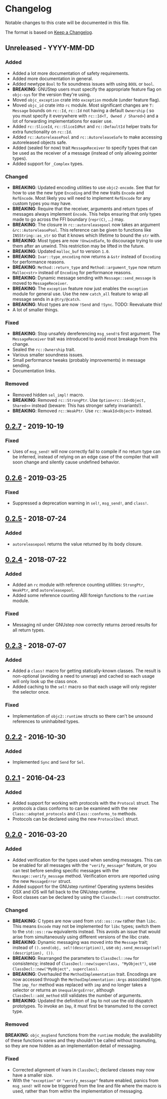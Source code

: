 # Changelog

Notable changes to this crate will be documented in this file.

The format is based on [Keep a Changelog](https://keepachangelog.com/en/1.0.0/).

## Unreleased - YYYY-MM-DD

### Added
* Added a lot more documentation of safety requirements.
* Added more documentation in general.
* Added newtype `Bool` to fix soundness issues with using `BOOL` or `bool`.
* **BREAKING**: GNUStep users must specify the appropriate feature flag on
  `objc-sys` for the version they're using.
* Moved `objc_exception` crate into `exception` module (under feature flag).
* Moved `objc_id` crate into `rc` module. Most significant changes are
  `T: Message` bounds on `rc::Id`, `rc::Id` not having a default `Ownership` (
  so you must specify it everywhere with `rc::Id<T, Owned / Shared>`) and a
  lot of forwarding implementations for easier use.
* Added `rc::SliceId`, `rc::SliceIdMut` and `rc::DefaultId` helper traits for
  extra functionality on `rc::Id`.
* Added `rc::AutoreleasePool` and `rc::AutoreleaseSafe` to make accessing
  autoreleased objects safe.
* Added (sealed for now) trait `MessageReceiver` to specify types that can
  be used as the receiver of a message (instead of only allowing pointer
  types).
* Added support for `_Complex` types.

### Changed
* **BREAKING**: Updated encoding utilities to use `objc2-encode`. See that for
  how to use the new type `Encoding` and the new traits `Encode` and
  `RefEncode`. Most likely you will need to implement `RefEncode` for any
  custom types you may have.
* **BREAKING**: Require that the receiver, arguments and return types of
  messages always implement `Encode`. This helps ensuring that only types made
  to go across the FFI boundary (`repr(C)`, ...) may.
* **BREAKING**: The closure in `rc::autoreleasepool` now takes an argument
  `&rc::AutoreleasePool`. This reference can be given to functions like
  `INSString::as_str` so that it knows which lifetime to bound the `str` with.
* **BREAKING**: Most types are now `!UnwindSafe`, to discourage trying to use
  them after an unwind. This restriction may be lifted in the future.
* **BREAKING**: Updated `malloc_buf` to version `1.0`.
* **BREAKING**: `Ivar::type_encoding` now returns a `&str` instead of
  `Encoding` for performance reasons.
* **BREAKING**: `Method::return_type` and `Method::argument_type` now return
  `Malloc<str>` instead of `Encoding` for performance reasons.
* **BREAKING**: Dynamic message sending with `Message::send_message` is moved
  to `MessageReceiver`.
* **BREAKING**: The `exception` feature now just enables the `exception`
  module for general use. Use the new `catch_all` feature to wrap all message
  sends in a `@try/@catch`.
* **BREAKING**: Most types are now `!Send` and `!Sync`. TODO: Reevaluate this!
* A lot of smaller things.

### Fixed
* **BREAKING**: Stop unsafely dereferencing `msg_send!`s first argument. The
  `MessageReceiver` trait was introduced to avoid most breakage from this
  change.
* Sealed the `rc::Ownership` trait.
* Various smaller soundness issues.
* Small performance tweaks (probably improvements) in message sending.
* Documentation links.

### Removed
* Removed hidden `sel_impl!` macro.
* **BREAKING**: Removed `rc::StrongPtr`. Use `Option<rc::Id<Object, Shared>>`
  instead (beware: This has stronger safety invariants!).
* **BREAKING**: Removed `rc::WeakPtr`. Use `rc::WeakId<Object>` instead.


## [0.2.7] - 2019-10-19

### Fixed
* Uses of `msg_send!` will now correctly fail to compile if no return type
  can be inferred, instead of relying on an edge case of the compiler
  that will soon change and silently cause undefined behavior.


## [0.2.6] - 2019-03-25

### Fixed
* Suppressed a deprecation warning in `sel!`, `msg_send!`, and `class!`.


## [0.2.5] - 2018-07-24

### Added
* `autoreleasepool` returns the value returned by its body closure.


## [0.2.4] - 2018-07-22

### Added
* Added an `rc` module with reference counting utilities:
  `StrongPtr`, `WeakPtr`, and `autoreleasepool`.
* Added some reference counting ABI foreign functions to the `runtime` module.

### Fixed
* Messaging nil under GNUstep now correctly returns zeroed results for all
  return types.


## [0.2.3] - 2018-07-07

### Added
* Added a `class!` macro for getting statically-known classes. The result is
  non-optional (avoiding a need to unwrap) and cached so each usage will only
  look up the class once.
* Added caching to the `sel!` macro so that each usage will only register the
  selector once.

### Fixed
* Implementation of `objc2::runtime` structs so there can't be unsound
  references to uninhabited types.


## [0.2.2] - 2016-10-30

### Added
* Implemented `Sync` and `Send` for `Sel`.


## [0.2.1] - 2016-04-23

### Added
* Added support for working with protocols with the `Protocol` struct.
  The protocols a class conforms to can be examined with the new
  `Class::adopted_protocols` and `Class::conforms_to` methods.
* Protocols can be declared using the new `ProtocolDecl` struct.


## [0.2.0] - 2016-03-20

### Added
* Added verification for the types used when sending messages.
  This can be enabled for all messages with the `"verify_message"` feature,
  or you can test before sending specific messages with the
  `Message::verify_message` method. Verification errors are reported using the
  new `MessageError` struct.
* Added support for the GNUstep runtime!
  Operating systems besides OSX and iOS will fall back to the GNUstep runtime.
* Root classes can be declared by using the `ClassDecl::root` constructor.

### Changed
* **BREAKING**: C types are now used from `std::os::raw` rather than `libc`.
  This means `Encode` may not be implemented for `libc` types; switch them to
  the `std::os::raw` equivalents instead. This avoids an issue that would
  arise from simultaneously using different versions of the libc crate.
* **BREAKING**: Dynamic messaging was moved into the `Message` trait; instead
  of `().send(obj, sel!(description))`, use
  `obj.send_message(sel!(description), ())`.
* **BREAKING**: Rearranged the parameters to `ClassDecl::new` for consistency;
  instead of `ClassDecl::new(superclass, "MyObject")`, use
  `ClassDecl::new("MyObject", superclass)`.
* **BREAKING**: Overhauled the `MethodImplementation` trait. Encodings are now
  accessed through the `MethodImplementation::Args` associated type. The
  `imp_for` method was replaced with `imp` and no longer takes a selector or
  returns an `UnequalArgsError`, although `ClassDecl::add_method` still
  validates the number of arguments.
* **BREAKING**: Updated the definition of `Imp` to not use the old dispatch
  prototypes. To invoke an `Imp`, it must first be transmuted to the correct
  type.

### Removed
  **BREAKING**: `objc_msgSend` functions from the `runtime` module; the
  availability of these functions varies and they shouldn't be called without
  trasmuting, so they are now hidden as an implementation detail of messaging.

### Fixed
* Corrected alignment of ivars in `ClassDecl`; declared classes may now have a
  smaller size.
* With the `"exception"` or `"verify_message"` feature enabled, panics from
  `msg_send!` will now be triggered from the line and file where the macro is
  used, rather than from within the implementation of messaging.


[0.2.7]: https://github.com/madsmtm/objc2/compare/objc-0.2.6...objc-0.2.7
[0.2.6]: https://github.com/madsmtm/objc2/compare/objc-0.2.5...objc-0.2.6
[0.2.5]: https://github.com/madsmtm/objc2/compare/objc-0.2.4...objc-0.2.5
[0.2.4]: https://github.com/madsmtm/objc2/compare/objc-0.2.3...objc-0.2.4
[0.2.3]: https://github.com/madsmtm/objc2/compare/objc-0.2.2...objc-0.2.3
[0.2.2]: https://github.com/madsmtm/objc2/compare/objc-0.2.1...objc-0.2.2
[0.2.1]: https://github.com/madsmtm/objc2/compare/objc-0.2.0...objc-0.2.1
[0.2.0]: https://github.com/madsmtm/objc2/compare/objc-0.1.8...objc-0.2.0
